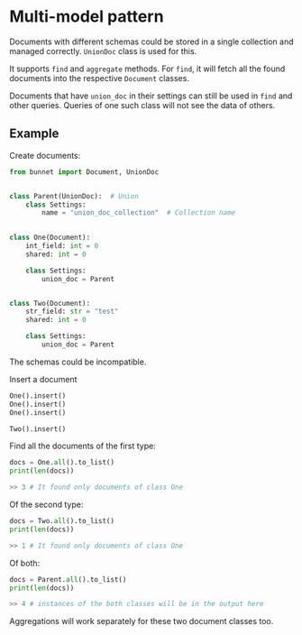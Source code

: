 # Multi-model pattern

Documents with different schemas could be stored in a single collection and managed correctly. 
`UnionDoc` class is used for this.

It supports `find` and `aggregate` methods. 
For `find`, it will fetch all the found documents into the respective `Document` classes.

Documents that have `union_doc` in their settings can still be used in `find` and other queries. 
Queries of one such class will not see the data of others.

## Example

Create documents:

```python
from bunnet import Document, UnionDoc


class Parent(UnionDoc):  # Union
    class Settings:
        name = "union_doc_collection"  # Collection name

        
class One(Document):
    int_field: int = 0
    shared: int = 0        

    class Settings:
        union_doc = Parent


class Two(Document):
    str_field: str = "test"
    shared: int = 0

    class Settings:
        union_doc = Parent
```

The schemas could be incompatible.

Insert a document

```python
One().insert()
One().insert()
One().insert()

Two().insert()
```

Find all the documents of the first type:

```python
docs = One.all().to_list()
print(len(docs))

>> 3 # It found only documents of class One
```

Of the second type:

```python
docs = Two.all().to_list()
print(len(docs))

>> 1 # It found only documents of class One
```

Of both:

```python
docs = Parent.all().to_list()
print(len(docs))

>> 4 # instances of the both classes will be in the output here
```

Aggregations will work separately for these two document classes too.
